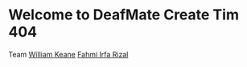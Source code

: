 # Welcome to DeafMate Create Tim 404 

Team 
[William Keane](https://github.com/williamkeane112)
[Fahmi Irfa Rizal](https://github.com/Kaoei)
